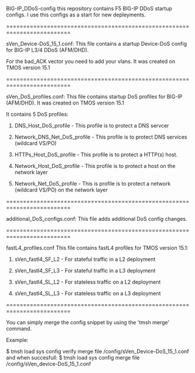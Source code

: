 BIG-IP_DDoS-config
this repository contains F5 BIG-IP DDoS startup configs. 
I use this configs as a start for new depleyments.

=========================================================================

sVen_Device-DoS_15_1.conf: 
This file contains a startup Device-DoS config for BIG-IP L3/4 DDoS (AFM/DHD).

For the bad_ACK vector you need to add your vlans.
It was created on TMOS version 15.1

=========================================================================

sVen_DoS_profiles.conf:
This file contains startup DoS profiles for BIG-IP (AFM/DHD). 
It was created on TMOS version 15.1

It contains 5 DoS profiles:

1) DNS_Host_DoS_profile - This profile is to protect a DNS servcer

2) Network_DNS_Net_DoS_profile - This profile is to protect DNS services (wildcard VS/PO)

3) HTTPs_Host_DoS_profile - This profile is to protect a HTTP(s) host.

4) Network_Host_DoS_profile - This profile is to protect a host on the network layer

5) Network_Net_DoS_profile - This is profile is to protect a network (wildcard VS/PO) on the network layer

=========================================================================

additional_DoS_configs.conf:
This file adds additional DoS config changes.

=========================================================================

fastL4_profiles.conf
This file contains fastL4 profiles for TMOS version 15.1:

1) sVen_fastl4_SF_L2 - For stateful traffic in a L2 deployment

2) sVen_fastl4_SF_L3 - For stateful traffic in a L3 deployment

3) sVen_fastl4_SL_L2 - For stateless traffic on a L2 deployment

4) sVen_fastl4_SL_L3 - For stateless traffic on a L3 deployment

=========================================================================

You can simply merge the config snippet by using the 'tmsh merge' command.

Example: 

$ tmsh load sys config verify merge file /config/sVen_Device-DoS_15_1.conf
and when succesfull: 
$ tmsh load sys config merge file /config/sVen_device-DoS_15_1.conf




